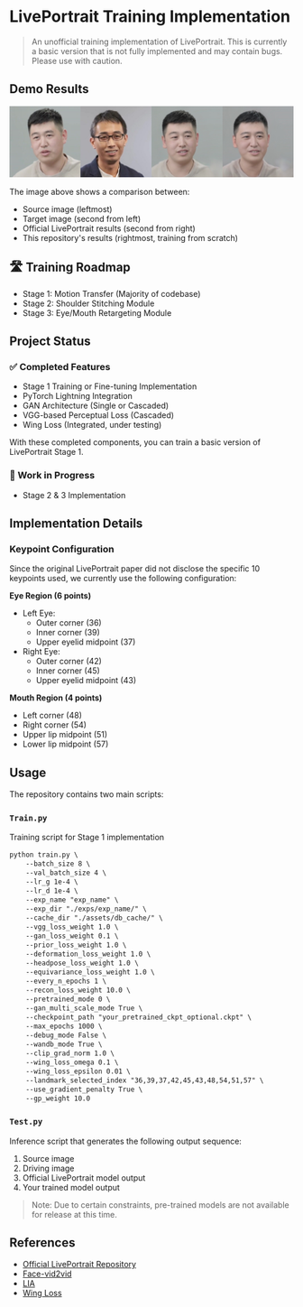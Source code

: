 # LivePortrait Training Implementation

> An unofficial training implementation of LivePortrait. This is currently a basic version that is not fully implemented and may contain bugs. Please use with caution.

## Demo Results

![Demo comparison showing source, target, LivePortrait (official) and this repo's results](assets/demo.jpg)

The image above shows a comparison between:
- Source image (leftmost)
- Target image (second from left) 
- Official LivePortrait results (second from right)
- This repository's results (rightmost, training from scratch)

## 🛣️ Training Roadmap

- Stage 1: Motion Transfer (Majority of codebase)
- Stage 2: Shoulder Stitching Module
- Stage 3: Eye/Mouth Retargeting Module

## Project Status

### ✅ Completed Features
- Stage 1 Training or Fine-tuning Implementation
- PyTorch Lightning Integration  
- GAN Architecture (Single or Cascaded)
- VGG-based Perceptual Loss (Cascaded)
- Wing Loss (Integrated, under testing)

With these completed components, you can train a basic version of LivePortrait Stage 1.

### 🚧 Work in Progress
- Stage 2 & 3 Implementation

## Implementation Details

### Keypoint Configuration
Since the original LivePortrait paper did not disclose the specific 10 keypoints used, we currently use the following configuration:

**Eye Region (6 points)**
- Left Eye:
  - Outer corner (36)
  - Inner corner (39) 
  - Upper eyelid midpoint (37)
- Right Eye:
  - Outer corner (42)
  - Inner corner (45)
  - Upper eyelid midpoint (43)

**Mouth Region (4 points)**
- Left corner (48)
- Right corner (54)
- Upper lip midpoint (51) 
- Lower lip midpoint (57)

## Usage

The repository contains two main scripts:

### `Train.py`
Training script for Stage 1 implementation

```
python train.py \
    --batch_size 8 \
    --val_batch_size 4 \
    --lr_g 1e-4 \
    --lr_d 1e-4 \
    --exp_name "exp_name" \
    --exp_dir "./exps/exp_name/" \
    --cache_dir "./assets/db_cache/" \
    --vgg_loss_weight 1.0 \
    --gan_loss_weight 0.1 \
    --prior_loss_weight 1.0 \
    --deformation_loss_weight 1.0 \
    --headpose_loss_weight 1.0 \
    --equivariance_loss_weight 1.0 \
    --every_n_epochs 1 \
    --recon_loss_weight 10.0 \
    --pretrained_mode 0 \
    --gan_multi_scale_mode True \
    --checkpoint_path "your_pretrained_ckpt_optional.ckpt" \
    --max_epochs 1000 \
    --debug_mode False \
    --wandb_mode True \
    --clip_grad_norm 1.0 \
    --wing_loss_omega 0.1 \
    --wing_loss_epsilon 0.01 \
    --landmark_selected_index "36,39,37,42,45,43,48,54,51,57" \
    --use_gradient_penalty True \
    --gp_weight 10.0

```

### `Test.py` 
Inference script that generates the following output sequence:
1. Source image
2. Driving image  
3. Official LivePortrait model output
4. Your trained model output

> Note: Due to certain constraints, pre-trained models are not available for release at this time.

## References
- [Official LivePortrait Repository](https://github.com/KwaiVGI/LivePortrait)
- [Face-vid2vid](https://github.com/zhengkw18/face-vid2vid)
- [LIA](https://github.com/wyhsirius/LIA)
- [Wing Loss](https://github.com/elliottzheng/AdaptiveWingLoss/blob/master/wing_loss.py)